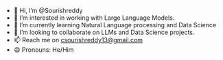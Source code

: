 - 👋 Hi, I’m @Sourishreddy
- 👀 I’m interested in working with Large Language Models.
- 🌱 I’m currently learning Natural Language processing and Data Science
- 💞️ I’m looking to collaborate on LLMs and Data Science projects.
- 📫 Reach me on csourishreddy13@gmail.com
- 😄 Pronouns: He/Him


<!---
Sourishreddy/Sourishreddy is a ✨ special ✨ repository because its `README.md` (this file) appears on your GitHub profile.
You can click the Preview link to take a look at your changes.
--->
